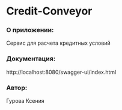 # Credit-Conveyor

### О приложении:
Сервис для расчета кредитных условий

### Документация:
http://localhost:8080/swagger-ui/index.html

### Автор:
Гурова Ксения